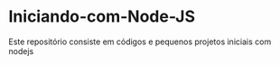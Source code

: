 # Iniciando-com-Node-JS
Este repositório consiste em códigos e pequenos projetos iniciais com nodejs
